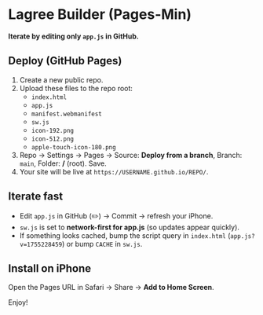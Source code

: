 # Lagree Builder (Pages-Min)
**Iterate by editing only `app.js` in GitHub.**

## Deploy (GitHub Pages)
1. Create a new public repo.
2. Upload these files to the repo root:
   - `index.html`
   - `app.js`
   - `manifest.webmanifest`
   - `sw.js`
   - `icon-192.png`
   - `icon-512.png`
   - `apple-touch-icon-180.png`
3. Repo → Settings → Pages → Source: **Deploy from a branch**, Branch: `main`, Folder: **/** (root). Save.
4. Your site will be live at `https://USERNAME.github.io/REPO/`.

## Iterate fast
- Edit `app.js` in GitHub (✏️) → Commit → refresh your iPhone.
- `sw.js` is set to **network-first for app.js** (so updates appear quickly).
- If something looks cached, bump the script query in `index.html` (`app.js?v=1755228459`) or bump `CACHE` in `sw.js`.

## Install on iPhone
Open the Pages URL in Safari → Share → **Add to Home Screen**.

Enjoy!
